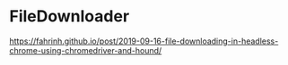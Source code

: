 # FileDownloader

<https://fahrinh.github.io/post/2019-09-16-file-downloading-in-headless-chrome-using-chromedriver-and-hound/>
